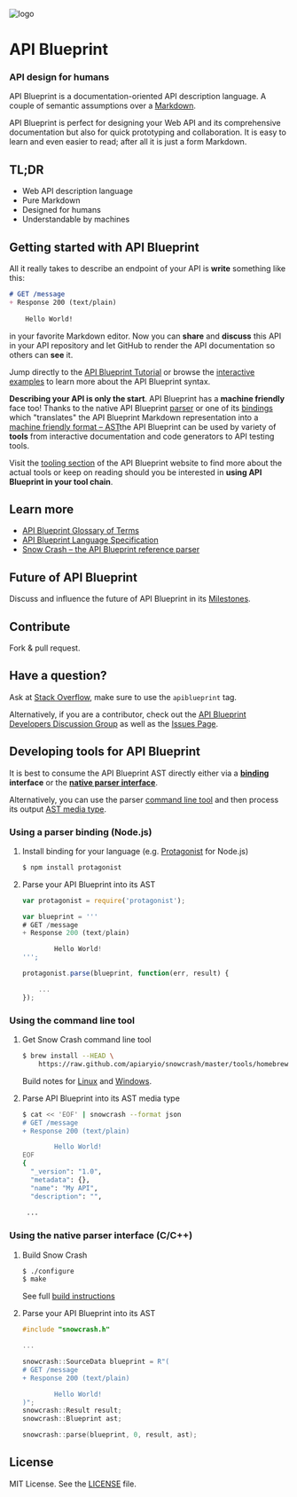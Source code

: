 ![logo](https://raw.github.com/apiaryio/api-blueprint/gh-pages/assets/logo_apiblueprint.png) 

# API Blueprint 
### API design for humans
API Blueprint is a documentation-oriented API description language. A couple of semantic assumptions over a [Markdown](http://daringfireball.net/projects/markdown/).

API Blueprint is perfect for designing your Web API and its comprehensive documentation but also for quick prototyping and collaboration. It is easy to learn and even easier to read; after all it is just a form Markdown.

## TL;DR
+ Web API description language
+ Pure Markdown
+ Designed for humans
+ Understandable by machines

## Getting started with API Blueprint
All it really takes to describe an endpoint of your API is **write** something like this: 

```md
# GET /message
+ Response 200 (text/plain)
	
	Hello World!
```
		
in your favorite Markdown editor. Now you can **share** and **discuss** this API in your API repository and let GitHub to render the API documentation so others can **see** it. 

Jump directly to the [API Blueprint Tutorial](https://github.com/apiaryio/api-blueprint/blob/master/examples/1.%20Simplest%20API.md) or browse the [interactive examples](http://apiblueprint.org/#examples) to learn more about the API Blueprint syntax.

**Describing your API is only the start**. API Blueprint has a **machine friendly** face too! Thanks to the native API Blueprint [parser](https://github.com/apiaryio/snowcrash) or one of its [bindings](https://github.com/apiaryio/snowcrash#bindings) which "translates" the API Blueprint Markdown representation into a [machine friendly format – AST](https://github.com/apiaryio/snowcrash/wiki/API-Blueprint-AST-Media-Types)the API Blueprint can be used by variety of **tools** from interactive documentation and code generators to API testing tools.

Visit the [tooling section](http://apiblueprint.org/#tooling) of the API Blueprint website to find more about the actual tools or keep on reading should you be interested in **using API Blueprint in your tool chain**.

## Learn more
+ [API Blueprint Glossary of Terms](https://github.com/apiaryio/api-blueprint/blob/master/Glossary%20of%20Terms.md)
+ [API Blueprint Language Specification](https://github.com/apiaryio/api-blueprint/blob/master/API%20Blueprint%20Specification.md)
+ [Snow Crash – the API Blueprint reference parser](https://github.com/apiaryio/snowcrash)

## Future of API Blueprint
Discuss and influence the future of API Blueprint in its [Milestones](https://github.com/apiaryio/api-blueprint/issues/milestones).
 
## Contribute
Fork & pull request.

## Have a question?
Ask at [Stack Overflow](http://stackoverflow.com/questions/ask), make sure to use the `apiblueprint` tag.

Alternatively, if you are a contributor, check out the [API Blueprint Developers Discussion Group](https://groups.google.com/forum/?fromgroups#!forum/apiblueprint-dev) as well as the [Issues Page](https://github.com/apiaryio/api-blueprint/issues).

## Developing tools for API Blueprint
It is best to consume the API Blueprint AST directly either via a **[binding](https://github.com/apiaryio/snowcrash#bindings) interface** or the [**native parser interface**](https://github.com/apiaryio/snowcrash/blob/master/src/Blueprint.h).

Alternatively, you can use the parser [command line tool](https://github.com/apiaryio/snowcrash#snow-crash-command-line-tool) and then process its output [AST media type](https://github.com/apiaryio/snowcrash/wiki/API-Blueprint-AST-Media-Types).

### Using a parser binding (Node.js)

1. Install binding for your language (e.g. [Protagonist](https://github.com/apiaryio/protagonist) for Node.js)

	```sh
	$ npm install protagonist
	```

2. Parse your API Blueprint into its AST

	```javascript
	var protagonist = require('protagonist');

	var blueprint = '''
	# GET /message
	+ Response 200 (text/plain)

			Hello World!
	''';

	protagonist.parse(blueprint, function(err, result) {

		...
	});
	```

### Using the command line tool

1. Get Snow Crash command line tool

	```sh
	$ brew install --HEAD \
		https://raw.github.com/apiaryio/snowcrash/master/tools/homebrew/snowcrash.rb
	```

	Build notes for [Linux](https://github.com/apiaryio/snowcrash#snow-crash-command-line-tool) and [Windows](https://github.com/apiaryio/snowcrash/wiki/Building-on-Windows).

2. Parse API Blueprint into its AST media type

	```sh
	$ cat << 'EOF' | snowcrash --format json
	# GET /message
	+ Response 200 (text/plain)
	
			Hello World!
	EOF
	{
	  "_version": "1.0",
	  "metadata": {},
	  "name": "My API",
	  "description": "",
	 
	 ...
	```

### Using the native parser interface (C/C++)

1. Build Snow Crash

	```sh
	$ ./configure
	$ make
	```

	See full [build instructions](https://github.com/apiaryio/snowcrash#build)

2. Parse your API Blueprint into its AST

	```c++
	#include "snowcrash.h"

	...

	snowcrash::SourceData blueprint = R"(
	# GET /message
	+ Response 200 (text/plain)

			Hello World!
	)";
	snowcrash::Result result;
	snowcrash::Blueprint ast;
	
	snowcrash::parse(blueprint, 0, result, ast);
	```	

## License
MIT License. See the [LICENSE](https://github.com/apiaryio/api-blueprint/blob/master/LICENSE) file.
